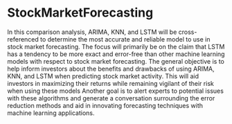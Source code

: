 # StockMarketForecasting

In this comparison analysis, ARIMA, KNN, and LSTM will be cross-referenced to determine the most accurate and reliable model to use in stock market forecasting. The focus will primarily be on the claim that LSTM has a tendency to be more exact and error-free than other machine learning models with respect to stock market forecasting. The general objective is to help inform investors about the benefits and drawbacks of using ARIMA, KNN, and LSTM when predicting stock market activity. This will aid investors in maximizing their returns while remaining vigilant of their risk when using these models Another goal is to alert experts to potential issues with these algorithms and generate a conversation surrounding the error reduction methods and aid in innovating forecasting techniques with machine learning applications. 
